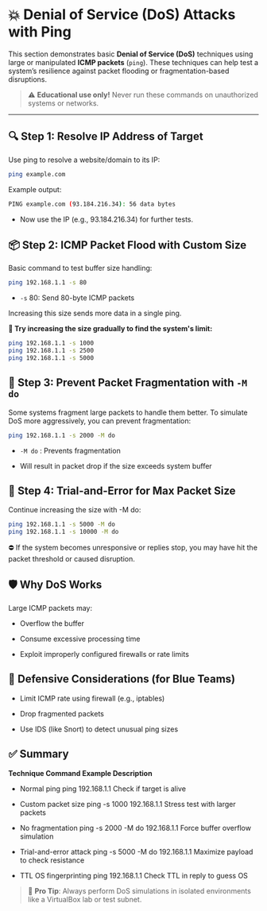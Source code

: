 # 💥 Denial of Service (DoS) Attacks with Ping

This section demonstrates basic **Denial of Service (DoS)** techniques using large or manipulated **ICMP packets** (`ping`). These techniques can help test a system’s resilience against packet flooding or fragmentation-based disruptions.

> ⚠️ **Educational use only!** Never run these commands on unauthorized systems or networks.

---

## 🔍 Step 1: Resolve IP Address of Target

Use ping to resolve a website/domain to its IP:

```bash
ping example.com
```

Example output:
```bash
PING example.com (93.184.216.34): 56 data bytes
```
- Now use the IP (e.g., 93.184.216.34) for further tests.

## 📦 Step 2: ICMP Packet Flood with Custom Size
Basic command to test buffer size handling:

```bash
ping 192.168.1.1 -s 80
```
- `-s` 80: Send 80-byte ICMP packets

Increasing this size sends more data in a single ping.

**🔁 Try increasing the size gradually to find the system's limit:**

```bash
ping 192.168.1.1 -s 1000
ping 192.168.1.1 -s 2500
ping 192.168.1.1 -s 5000
```

## 🚫 Step 3: Prevent Packet Fragmentation with `-M do`
Some systems fragment large packets to handle them better. To simulate DoS more aggressively, you can prevent fragmentation:

```bash
ping 192.168.1.1 -s 2000 -M do
```
- `-M do` : Prevents fragmentation

- Will result in packet drop if the size exceeds system buffer

## 🧪 Step 4: Trial-and-Error for Max Packet Size

Continue increasing the size with -M do:

```bash
ping 192.168.1.1 -s 5000 -M do
ping 192.168.1.1 -s 10000 -M do
```
⛔ If the system becomes unresponsive or replies stop, you may have hit the packet threshold or caused disruption.

## 🛡️ Why DoS Works
Large ICMP packets may:

- Overflow the buffer

- Consume excessive processing time

- Exploit improperly configured firewalls or rate limits

## 🧷 Defensive Considerations (for Blue Teams)
- Limit ICMP rate using firewall (e.g., iptables)

- Drop fragmented packets

- Use IDS (like Snort) to detect unusual ping sizes

## ✅ Summary
**Technique	Command Example	Description**
- Normal ping	ping 192.168.1.1	Check if target is alive
  
- Custom packet size	ping -s 1000 192.168.1.1	Stress test with larger packets
  
- No fragmentation	ping -s 2000 -M do 192.168.1.1	Force buffer overflow simulation
- Trial-and-error attack	ping -s 5000 -M do 192.168.1.1	Maximize payload to check resistance
- TTL OS fingerprinting	ping 192.168.1.1	Check TTL in reply to guess OS

> 🧠 **Pro Tip**: Always perform DoS simulations in isolated environments like a VirtualBox lab or test subnet.
